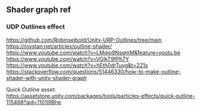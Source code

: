 ## Shader graph ref



### UDP Outlines effect
https://github.com/Robinseibold/Unity-URP-Outlines/tree/main \
https://roystan.net/articles/outline-shader/ \
https://www.youtube.com/watch?v=LMqio9NsqmM&feature=youtu.be \
https://www.youtube.com/watch?v=VGIkT9fPh7Y \
https://www.youtube.com/watch?v=hEth0drTuyg&t=221s \
https://stackoverflow.com/questions/51446330/how-to-make-outline-shader-with-unity-shader-graph


Quick Outline asset: \
https://assetstore.unity.com/packages/tools/particles-effects/quick-outline-115488?aid=1101l9Bhe
